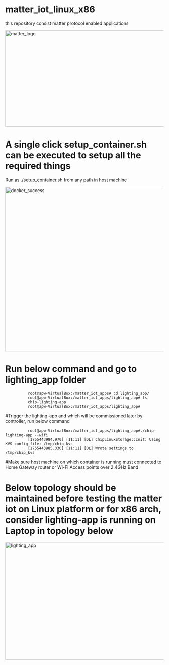 # matter_iot_linux_x86
this repository consist matter protocol enabled applications

<img width="1083" height="305" alt="matter_logo" src="https://github.com/user-attachments/assets/49a76097-a23e-4958-af27-96efc5eda8dc" />

# A single click setup_container.sh can be executed to setup all the required things

Run as ./setup_container.sh from any path in host machine

<img width="1192" height="520" alt="docker_success" src="https://github.com/user-attachments/assets/b870923d-100a-416a-a10e-583fea18fef7" />

# Run below command and go to lighting_app folder
              root@apw-VirtualBox:/matter_iot_apps# cd lighting_app/
              root@apw-VirtualBox:/matter_iot_apps/lighting_app# ls
              chip-lighting-app
              root@apw-VirtualBox:/matter_iot_apps/lighting_app#
              
#Trigger the lighting-app and which will be commissioned later by controller, run below command

              root@apw-VirtualBox:/matter_iot_apps/lighting_app#./chip-lighting-app --wifi
              [1755443984.970] [11:11] [DL] ChipLinuxStorage::Init: Using KVS config file: /tmp/chip_kvs
              [1755443985.330] [11:11] [DL] Wrote settings to /tmp/chip_kvs

#Make sure host machine on which container is running must connected to Home Gateway router or Wi-Fi Access points over 2.4GHz Band
# Below topology should be maintained before testing the matter iot on Linux platform or for x86 arch, consider lighting-app is running on Laptop in topology below

<img width="716" height="373" alt="lighting_app" src="https://github.com/user-attachments/assets/ac3f79ee-21a3-4647-8525-c187117fa64e" />
